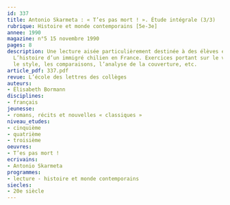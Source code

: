 ```yaml
---
id: 337
title: Antonio Skarmeta : « T’es pas mort ! ». Étude intégrale (3/3)
rubrique: Histoire et monde contemporains [5e-3e]
annee: 1990
magazine: n°5 15 novembre 1990
pages: 8
description: Une lecture aisée particulièrement destinée à des élèves en difficulté.
  L’histoire d’un immigré chilien en France. Exercices portant sur le vocabulaire,
  le style, les comparaisons, l’analyse de la couverture, etc.
article_pdf: 337.pdf
revue: L’école des lettres des collèges
auteurs:
- Élisabeth Bormann
disciplines:
- français
jeunesse:
- romans, récits et nouvelles « classiques »
niveau_etudes:
- cinquième
- quatrième
- troisième
oeuvres:
- T’es pas mort !
ecrivains:
- Antonio Skarmeta
programmes:
- lecture - histoire et monde contemporains
siecles:
- 20e siècle
---
```


